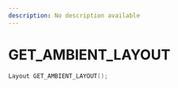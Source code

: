 ```yaml
---
description: No description available 
---
```


# GET_AMBIENT_LAYOUT

```cpp
Layout GET_AMBIENT_LAYOUT();
```